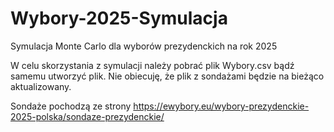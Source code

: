 # Wybory-2025-Symulacja
Symulacja Monte Carlo dla wyborów prezydenckich na rok 2025

W celu skorzystania z symulacji należy pobrać plik Wybory.csv bądź samemu utworzyć plik. Nie obiecuję, że plik z sondażami będzie na bieżąco aktualizowany.  

Sondaże pochodzą ze strony https://ewybory.eu/wybory-prezydenckie-2025-polska/sondaze-prezydenckie/
